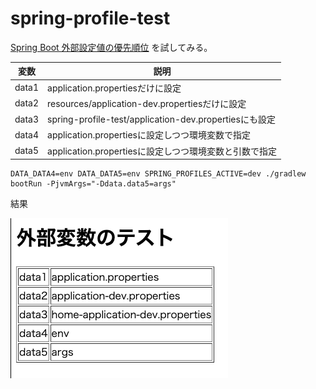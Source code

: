# spring-profile-test

[Spring Boot 外部設定値の優先順位](https://qiita.com/niwasawa/items/c9bfcd30f9ba447808b3)
を試してみる。

| 変数    | 説明                                                 |
|-------|----------------------------------------------------|
| data1 | application.propertiesだけに設定                        |
| data2 | resources/application-dev.propertiesだけに設定       |
| data3 | spring-profile-test/application-dev.propertiesにも設定 |
| data4 | application.propertiesに設定しつつ環境変数で指定       |
| data5 | application.propertiesに設定しつつ環境変数と引数で指定  |


```shell
DATA_DATA4=env DATA_DATA5=env SPRING_PROFILES_ACTIVE=dev ./gradlew bootRun -PjvmArgs="-Ddata.data5=args"
```

結果

![](images/image1.png)

